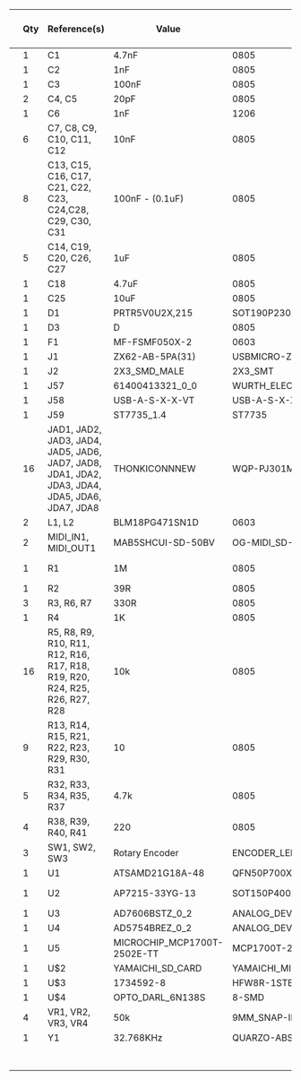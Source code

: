 |     | Qty          |    Reference(s)                                                                                |   Value                                                        |  Footprint                      | Mfg. Part Number |   price per part ex vat  |  total ex vat       |
|-----|--------------|------------------------------------------------------------------------------------------------|----------------------------------------------------------------|---------------------------------|-----------------------|---------|--------|
|     | 1            | C1                                                                                             | 4.7nF                                                          | 0805                            | C0805V472KDRACTU      | £0.181  | £0.18  |
|     | 1            | C2                                                                                             | 1nF                                                            | 0805                            | C0805C102KARACAUTO    | £0.076  | £0.08  |
|     | 1            | C3                                                                                             | 100nF                                                          | 0805                            | C0805C104J5RACTU      | £0.020  | £0.02  |
|     | 2            | C4, C5                                                                                         | 20pF                                                           | 0805                            | 1276-1829-1-ND        | £0.024  | £0.05  |
|     | 1            | C6                                                                                             | 1nF                                                            | 1206                            | C1206C102J3REC7800    | £0.096  | £0.10  |
|     | 6            | C7, C8, C9, C10, C11, C12                                                                      | 10nF                                                           | 0805                            | C0805C103J5RACTU      | £0.014  | £0.08  |
|     | 8            | C13, C15, C16, C17, C21, C22, C23, C24,C28, C29, C30, C31                                      | 100nF - (0.1uF)                                                | 0805                            | C0805C104J5RACTU      | £0.020  | £0.16  |
|     | 5            | C14, C19, C20, C26, C27                                                                        | 1uF                                                            | 0805                            | C0805C105K4RACTU      | £0.027  | £0.14  |
|     | 1            | C18                                                                                            | 4.7uF                                                          | 0805                            | TAJP475K016RNJ        | £0.389  | £0.39  |
|     | 1            | C25                                                                                            | 10uF                                                           | 0805                            | LMK212ABJ106MG-T      | £0.028  | £0.03  |
|     | 1            | D1                                                                                             | PRTR5V0U2X,215                                                 | SOT190P230X110-4N               | PRTR5V0U2X,215        | £0.324  | £0.32  |
|     | 1            | D3                                                                                             | D                                                              | 0805                            | TS4148 RYG            | £0.020  | £0.02  |
|     | 1            | F1                                                                                             | MF-FSMF050X-2                                                  | 0603                            | MF-FSMF050X-2         | £0.543  | £0.54  |
|     | 1            | J1                                                                                             | ZX62-AB-5PA(31)                                                | USBMICRO-ZX62-AB-5PA            | ZX62-AB-5PA(31)       | £0.483  | £0.48  |
|     | 1            | J2                                                                                             | 2X3_SMD_MALE                                                   | 2X3_SMT                         | M20-8760342           | £0.239  | £0.24  |
|     | 1            | J57                                                                                            | 61400413321_0_0                                                | WURTH_ELECTRONICS_61400413321_0 | 61400413321           | £0.909  | £0.91  |
|     | 1            | J58                                                                                            | USB-A-S-X-X-VT                                                 | USB-A-S-X-X-VT                  | USB-A-S-S-W-VT        | £1.618  | £1.62  |
|     | 1            | J59                                                                                            | ST7735_1.4                                                     | ST7735                          | TFT ST7735 1.44"      | £2.690  | £2.69  |
|     | 16           | JAD1, JAD2, JAD3, JAD4, JAD5, JAD6, JAD7, JAD8, JDA1, JDA2, JDA3, JDA4, JDA5, JDA6, JDA7, JDA8 | THONKICONNNEW                                                  | WQP-PJ301M-12_JACK              | PJ398SM               | £0.298  | £4.76  |
|     | 2            | L1, L2                                                                                         | BLM18PG471SN1D                                                 | 0603                            | BLM18PG471SN1D        | £0.036  | £0.07  |
|     | 2            | MIDI_IN1, MIDI_OUT1                                                                            | MAB5SHCUI-SD-50BV                                              | OG-MIDI_SD-50BV                 | SD-50BV               | £1.033  | £2.07  |
|     | 1            | R1                                                                                             | 1M                                                             | 0805                            | CR0805-JW-105ELFCT-ND | £0.006  | £0.01  |
|     | 1            | R2                                                                                             | 39R                                                            | 0805                            | 804-6335              | £0.002  | £0.00  |
|     | 3            | R3, R6, R7                                                                                     | 330R                                                           | 0805                            | RMCF0805JT330R        | £0.007  | £0.02  |
|     | 1            | R4                                                                                             | 1K                                                             | 0805                            | 804-6449              | £0.002  | £0.00  |
|     | 16           | R5, R8, R9, R10, R11, R12, R16, R17, R18, R19, R20, R24, R25, R26, R27, R28                    | 10k                                                            | 0805                            | RR1220P-103-D         | £0.016  | £0.26  |
|     | 9            | R13, R14, R15, R21, R22, R23, R29, R30, R31                                                    | 10                                                             | 0805                            | RL1220S-100-F         | £0.135  | £1.21  |
|     | 5            | R32, R33, R34, R35, R37                                                                        | 4.7k                                                           | 0805                            | CRCW08054K70FKEAC     | £0.017  | £0.09  |
|     | 4            | R38, R39, R40, R41                                                                             | 220                                                            | 0805                            | CRCW0805220RFKEAC     | £0.014  | £0.06  |
|     | 3            | SW1, SW2, SW3                                                                                  | Rotary Encoder                                                 | ENCODER_LED_3_KIT               | COM-10982             | £3.250  | £9.75  |
|     | 1            | U1                                                                                             | ATSAMD21G18A-48                                                | QFN50P700X700X90-49XN-EPSQ515   | ATSAMD21G18A-MUT      | £2.370  | £2.37  |
|     | 1            | U2                                                                                             | AP7215-33YG-13                                                 | SOT150P400X160-3N               | AP7215-33YG-13DICT-ND | £0.349  | £0.35  |
|     | 1            | U3                                                                                             | AD7606BSTZ_0_2                                                 | ANALOG_DEVICES_AD7606BSTZ_2     | AD7606BSTZ            | £21.930 | £21.93 |
|     | 1            | U4                                                                                             | AD5754BREZ_0_2                                                 | ANALOG_DEVICES_AD5754BREZ_2     | AD5754BREZ            | £17.520 | £17.52 |
|     | 1            | U5                                                                                             | MICROCHIP_MCP1700T-2502E-TT                                    | MCP1700T-2502E-TT_0             | MCP1700T-2502E/TT     | £0.240  | £0.24  |
|     | 1            | U$2                                                                                            | YAMAICHI_SD_CARD                                               | YAMAICHI_MICROSD_VERTICAL       | PJS008U-3000-0        | £1.170  | £1.17  |
|     | 1            | U$3                                                                                            | 1734592-8                                                      | HFW8R-1STE1LF                   | HFW8R-1STE1LF         | £0.272  | £0.27  |
|     | 1            | U$4                                                                                            | OPTO_DARL_6N138S                                               | 8-SMD                           | 6N138S                | £0.403  | £0.40  |
|     | 4            | VR1, VR2, VR3, VR4                                                                             | 50k                                                            | 9MM_SNAP-IN_POT                 | THONK_B100K_LIN_POT   | £1.452  | £5.81  |
|     | 1            | Y1                                                                                             | 32.768KHz                                                      | QUARZO-ABS07                    | ABS07-32.768KHZ-T     | £0.412  | £0.41  |
|     |              |                                                                                                |                                                                |                                 |                       |         |        |
|     |              |                                                                                                |                                                                |                                 |                       |         |        |
|     |              |                                                                                                |                                                                |                                 |                       |         |        |
|     |              |                                                                                                |                                                                |                                 |                       |         | £76.80 |
